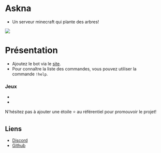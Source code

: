 # Askna

* Un serveur minecraft qui plante des arbres!

![](https://img.shields.io/discord/712295653136531466.svg?logo=discord&colorB=7289DA)

# Présentation
* Ajoutez le bot via le [site](https://mctools.askna.fr).<br>
* Pour connaître la liste des commandes, vous pouvez utiliser la commande `!help`.<br>

### Jeux
* <br>
* <br>


N'hésitez pas à ajouter une étoile ⭐ au référentiel pour promouvoir le projet!

## Liens

*   [Discord](https://discord.gg/9hMb6NadBn)
*   [Github](https://github.com/Pluzdev/askna/)

